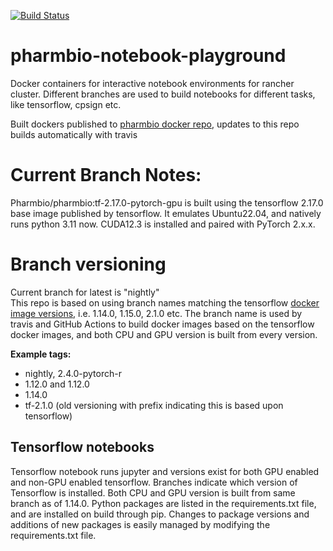 [![Build Status](https://travis-ci.com/pharmbio/pharmbio-notebook.svg?branch=master)](https://travis-ci.com/pharmbio/pharmbio-notebook)

# pharmbio-notebook-playground
Docker containers for interactive notebook environments for rancher cluster. Different branches are used to build notebooks for different tasks, like tensorflow, cpsign etc.

Built dockers published to [pharmbio docker repo](https://cloud.docker.com/u/pharmbio/repository/docker/pharmbio/pharmbio-notebook), updates to this repo builds automatically with travis

# Current Branch Notes:
Pharmbio/pharmbio:tf-2.17.0-pytorch-gpu is built using the tensorflow 2.17.0 base image published by tensorflow. It emulates Ubuntu22.04, and natively runs python 3.11 now. CUDA12.3 is installed and paired with PyTorch 2.x.x.

# Branch versioning
Current branch for latest is "nightly"<br>
This repo is based on using branch names matching the tensorflow [docker image versions](https://hub.docker.com/r/tensorflow/tensorflow/tags), i.e. 1.14.0, 1.15.0, 2.1.0 etc. The branch name is used by travis and GitHub Actions to build docker images based on the tensorflow docker images, and both CPU and GPU version is built from every version.

**Example tags:**
* nightly, 2.4.0-pytorch-r
* 1.12.0 and 1.12.0
* 1.14.0
* tf-2.1.0 (old versioning with prefix indicating this is based upon tensorflow)

## Tensorflow notebooks
Tensorflow notebook runs jupyter and versions exist for both GPU enabled and non-GPU enabled tensorflow. Branches indicate which version of Tensorflow is installed. Both CPU and GPU version is built from same branch as of 1.14.0. Python packages are listed in the requirements.txt file, and are installed on build through pip. Changes to package versions and additions of new packages is easily managed by modifying the requirements.txt file.
